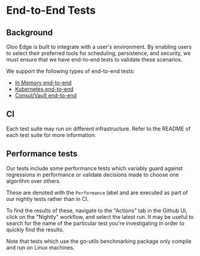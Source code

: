 # End-to-End Tests

## Background

Gloo Edge is built to integrate with a user's environment. By enabling users to select their preferred tools for scheduling, persistence, and security, we must ensure that we have end-to-end tests to validate these scenarios.

We support the following types of end-to-end tests:
- [In Memory end-to-end](./e2e#in-memory-end-to-end-tests)
- [Kubernetes end-to-end](./kube2e#kubernetes-end-to-end-tests)
- [Consul/Vault end-to-end](./consulvaulte2e)

## CI
Each test suite may run on different infrastructure. Refer to the README of each test suite for more information.

## Performance tests

Our tests include some performance tests which variably guard against regressions in performance or validate decisions made to choose one algorithm over others.

These are denoted with the `Performance` label and are executed as part of our nightly tests rather than in CI.

To find the results of these, navigate to the "Actions" tab in the Github UI, click on the "Nightly" workflow, and select the latest run.
It may be useful to search for the name of the particular test you're investigating in order to quickly find the results.

Note that tests which use the go-utils benchmarking package only compile and run on Linux machines.